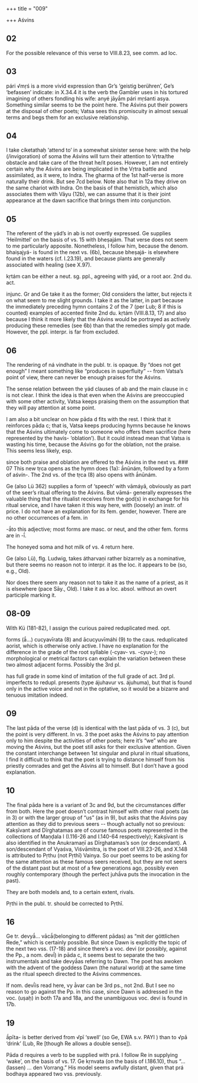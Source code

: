 +++
title = "009"

+++
Aśvins


## 02
For the possible relevance of this verse to VIII.8.23, see comm. ad loc. 
## 03
pári √mṛś is a more vivid expression than Gr’s ‘geistig berühren’, Ge’s ‘befassen’ indicate: in X.34.4 it is the verb the Gambler uses in his tortured imagining of others fondling his wife: anyé jāyā́m pári mṛśanti asya. Something similar seems to be the point here. The Aśvins put their powers at the disposal of other poets; Vatsa sees this promiscuity in almost sexual terms and begs them for an exclusive relationship.


## 04
I take cíketathaḥ ‘attend to’ in a somewhat sinister sense here: with the help (/invigoration) of soma the Aśvins will turn their attention to Vṛtra/the obstacle and take care of the threat he/it poses. However, I am not entirely certain why the Aśvins are being implicated in the Vṛtra battle and assimilated, as it were, to Indra. The gharma of the 1st half-verse is more naturally their drink. But see 7cd below. Note also that in 12a they drive on the same chariot with Indra. On the basis of that hemistich, which also associates them with Vāyu (12b), we can assume that it is their joint appearance at the dawn sacrifice that brings them into conjunction.


## 05
The referent of the yád’s in ab is not overtly expressed. Ge supplies ‘Heilmittel’ on the basis of vs. 15 with bheṣajám. That verse does not seem to me particularly apposite. Nonetheless, I follow him, because the denom. bhaiṣajyá- is found in the next vs. (6b), because bheṣajá- is elsewhere found in the waters (cf. I.23.19), and because plants are generally associated with healing (see X.97).

kṛtám can be either a neut. sg. ppl., agreeing with yád, or a root aor. 2nd du. act.

injunc. Gr and Ge take it as the former; Old considers the latter, but rejects it on what seem to me slight grounds. I take it as the latter, in part because the immediately preceding hymn contains 2 of the 7 (per Lub; 8 if this is counted) examples of accented finite 2nd du. kṛtám (VIII.8.13, 17) and also because I think it more likely that the Aśvins would be portrayed as actively producing these remedies (see 6b) than that the remedies simply got made. However, the ppl. interpr. is far from excluded.


## 06
The rendering of ná vindhate in the publ. tr. is opaque. By “does not get enough” I meant something like “produces in superfluity” -- from Vatsa’s point of view, there can never be enough praises for the Aśvins.

The sense relation between the yád clauses of ab and the main clause in c is not clear. I think the idea is that even when the Aśvins are preoccupied with some other activity, Vatsa keeps praising them on the assumption that they will pay attention at some point.

I am also a bit unclear on how pāda d fits with the rest. I think that it reinforces pāda c; that is, Vatsa keeps producing hymns because he knows that the Aśvins ultimately come to someone who offers them sacrifice (here represented by the havís- ‘oblation’). But it could instead mean that Vatsa is wasting his time, because the Aśvins go for the oblation, not the praise. This seems less likely, esp.

since both praise and oblation are offered to the Aśvins in the next vs. ### 07
This new tṛca opens as the hymn does (1a): ā́nūnám, followed by a form of aśvín-. The 2nd vs. of the tṛca (8) also opens with ā́nūnám.

Ge (also Lü 362) supplies a form of ‘speech’ with vāmáyā, obviously as part of the seer’s ritual offering to the Aśvins. But vāmá- generally expresses the valuable thing that the ritualist receives from the god(s) in exchange for his ritual service, and I have taken it this way here, with (loosely) an instr. of price. I do not have an explanation for its fem. gender, however. There are no other occurrences of a fem. in

-ā́to this adjective; most forms are masc. or neut, and the other fem. forms are in -ī́.

The honeyed soma and hot milk of vs. 4 return here.

Ge (also Lü), flg. Ludwig, takes átharvaṇi rather bizarrely as a nominative, but there seems no reason not to interpr. it as the loc. it appears to be (so, e.g., Old).

Nor does there seem any reason not to take it as the name of a priest, as it is elsewhere (pace Sāy., Old). I take it as a loc. absol. without an overt participle marking it.

## 08-09
With Kü (181-82), I assign the curious paired reduplicated med. opt.

forms (ā́…) cucyavīrata (8) and ācucyuvīmáhi (9) to the caus. reduplicated aorist, which is otherwise only active. I have no explanation for the difference in the grade of the root syllable (-cyav- vs. -cyuv-); no morphological or metrical factors can explain the variation between these two almost adjacent forms. Possibly the 3rd pl.

has full grade in some kind of imitation of the full grade of act. 3rd pl. imperfects to redupl. presents (type ájuhavur vs. ájuhuma), but that is found only in the active voice and not in the optative, so it would be a bizarre and tenuous imitation indeed.


## 09
The last pāda of the verse (d) is identical with the last pāda of vs. 3 (c), but the point is very different. In vs. 3 the poet asks the Aśvins to pay attention only to him despite the activities of other poets; here it’s “we” who are moving the Aśvins, but the poet still asks for their exclusive attention. Given the constant interchange between 1st singular and plural in ritual situations, I find it difficult to think that the poet is trying to distance himself from his priestly comrades and get the Aśvins all to himself. But I don’t have a good explanation.


## 10
The final pāda here is a variant of 3c and 9d, but the circumstances differ from both. Here the poet doesn’t contrast himself with other rival poets (as in 3) or with the larger group of “us” (as in 9), but asks that the Aśvins pay attention as they did to previous seers -- though actually not so previous: Kakṣīvant and Dīrghatamas are of course famous poets represented in the collections of Maṇḍala I (I.116-26 and I.140-64 respectively); Kakṣīvant is also identified in the Anukramaṇī as Dīrghatamas’s son (or descendant). A son/descendant of Vyaśva, Viśvāmitra, is the poet of VIII.23-26, and X.148 is attributed to Pṛthu (not Pṛthī) Vainya. So our poet seems to be asking for the same attention as these famous seers received, but they are not seers of the distant past but at most of a few generations ago, possibly even roughly contemporary (though the perfect juhā́va puts the invocation in the past).

They are both models and, to a certain extent, rivals.

Pṛthi in the publ. tr. should be corrected to Pṛthī.


## 16
Ge tr. devyā́… vācā́(belonging to different pādas) as “mit der göttlichen Rede,” which is certainly possible. But since Dawn is explicitly the topic of the next two vss. (17-18) and since there’s a voc. devi (or possibly, against the Pp., a nom. devī́) in pāda c, it seems best to separate the two instrumentals and take devyā́as referring to Dawn. The poet has awoken with the advent of the goddess Dawn (the natural world) at the same time as the ritual speech directed to the Aśvins commences.

If nom. devī́is read here, vy ā̀var can be 3rd ps., not 2nd. But I see no reason to go against the Pp. in this case, since Dawn is addressed in the voc. (uṣaḥ) in both 17a and 18a, and the unambiguous voc. devi is found in 17b.


## 19
ā́pīta- is better derived from √pī ‘swell’ (so Ge, EWA s.v. PAYI ) than to √pā ‘drink’ (Lub, Re [though Re allows a double sense]).

Pāda d requires a verb to be supplied with prá. I follow Re in supplying ‘wake’, on the basis of vs. 17. Ge kṛnvata (on the basis of I.186.10), thus “… (lassen) … den Vorrang.” His model seems awfully distant, given that prá bodhaya appeared two vss. previously.
